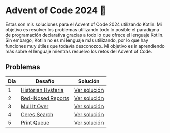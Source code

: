 # Advent of Code 2024 🎄

Estas son mis soluciones para el Advent of Code 2024 utilizando Kotlin. Mi objetivo es resolver los problemas utilizando todo lo posible el paradigma de programación declarativa gracias a todo lo que ofrece el lenguaje Kotlin. Sin embargo, Kotlin no es mi lenguaje más utilizando, por lo que hay funciones muy útiles que todavía desconozco. Mi objetivo es ir aprendiendo más sobre el lenguaje mientras resuelvo los retos del Advent of Code.


## Problemas

| Día | Desafío                                                   | Solución                    |
|-----|-----------------------------------------------------------|-----------------------------|
| 1   | [Historian Hysteria](https://adventofcode.com/2024/day/1) | [Ver solución](src/Day1.kt) |
| 2   | [Red-Nosed Reports](https://adventofcode.com/2024/day/2)  | [Ver solución](src/Day2.kt) |
| 3   | [Mull It Over](https://adventofcode.com/2024/day/3)       | [Ver solución](src/Day3.kt) |
| 4   | [Ceres Search](https://adventofcode.com/2024/day/4)       | [Ver solución](src/Day4.kt) |
| 5   | [Print Queue](https://adventofcode.com/2024/day/5)        | [Ver solución](src/Day5.kt) |
